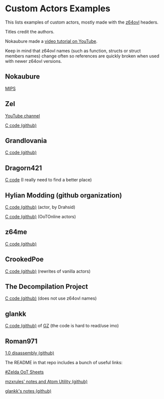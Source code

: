 # Custom Actors Examples

This lists examples of custom actors, mostly made with the [z64ovl](https://github.com/z64me/z64ovl) headers.

Titles credit the authors.

Nokaubure made a [video tutorial on YouTube](https://www.youtube.com/watch?v=cVdYKK6hPyQ).

Keep in mind that z64ovl names (such as function, structs or struct members names) change often so references are quickly broken when used with newer z64ovl versions.

## Nokaubure

[MIPS](https://docs.google.com/document/d/1m21krxy_dWE3QsuWGZcdh3BGrVkRaYJzDEgwJ_b99HQ/edit)

## Zel

[YouTube channel](https://www.youtube.com/channel/UCXUJgD8VMY_yEHY8ebY4k-g)

[C code (github)](https://github.com/Zelllll/z64customactors)

## Grandlovania

[C code (github)](https://github.com/GrandLovania/Grandlovania-Public-Custom-Actor)

## Dragorn421

[C code](https://421.es/oot/) (I really need to find a better place)

## Hylian Modding (github organization)

[C code (github)](https://github.com/hylian-modding/OcarinaOfTime-LiveMenu) (actor, by Drahsid)

[C code (github)](https://github.com/hylian-modding/OcarinaOfTimeOnline/tree/master/src/OotOnline/c) (OoTOnline actors)

## z64me

[C code (github)](https://github.com/z64me/z64ovl-samples)

## CrookedPoe

[C code (github)](https://github.com/CrookedPoe/z64-rw/tree/master/oot_mq_dbg) (rewrites of vanilla actors)

## The Decompilation Project

[C code (github)](https://github.com/zeldaret/oot/tree/master/src/overlays/actors) (does not use z64ovl names)

## glankk

[C code (github)](https://github.com/glankk/gz) of [GZ](https://practicerom.com/) (the code is hard to read/use imo)

## Roman971

[1.0 disassembly (github)](https://github.com/Roman971/oot-disassembly)

The README in that repo includes a bunch of useful links:

[#Zelda OoT Sheets](https://drive.google.com/drive/folders/0B2P7Sh4YYPZuY1drUEthWm0yQ2c)

[mzxrules' notes and Atom Utility (github)](https://github.com/mzxrules/-zelda)

[glankk's notes (github)](https://github.com/glankk/oot-notes)
